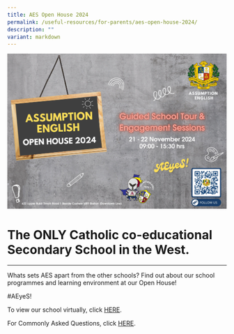 ```yaml
---
title: AES Open House 2024
permalink: /useful-resources/for-parents/aes-open-house-2024/
description: ""
variant: markdown
---
```

![](/images/Outreach__AES_Open_House_Postcard_Design_1__148_5_x_105_mm___1_.jpg)

# The ONLY Catholic co-educational Secondary School in the West.
****

Whats sets AES apart from the other schools? Find out about our school programmes and learning environment at our Open House! 

#AEyeS!

To view our school virtually, click [HERE]( https://tour.panoee.com/65306c5a4eb4d63aa03041d5).

For Commonly Asked Questions, click [HERE](https://www.assumptionenglish.moe.edu.sg/faq/).